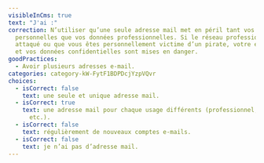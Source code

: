 ```yaml
---
visibleInCms: true
text: "J'ai :"
correction: N’utiliser qu’une seule adresse mail met en péril tant vos données
  personnelles que vos données professionnelles. Si le réseau professionnel est
  attaqué ou que vous êtes personnellement victime d’un pirate, votre entreprise
  et vos données confidentielles sont mises en danger.
goodPractices:
  - Avoir plusieurs adresses e-mail.
categories: category-kW-FytF1BDPDcjYzpVQvr
choices:
  - isCorrect: false
    text: une seule et unique adresse mail.
  - isCorrect: true
    text: une adresse mail pour chaque usage différents (professionnel, personnel,
      etc.).
  - isCorrect: false
    text: régulièrement de nouveaux comptes e-mails.
  - isCorrect: false
    text: je n’ai pas d’adresse mail.
---
```

